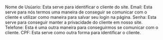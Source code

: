 Nome de Usúario: Esta serve para identificar o cliente do site.
Email: Esta serve para nós termos uma maneira de conseguir se comunicar com o cliente e utilizar como maneira para salvar seu login na página.
Senha: Esta serve para conseguir manter a privacidade do cliente em nosso site.
Telefone: Esta é uma outra maneira para conseguirmos se comunicar com o cliente.
CPF: Esta serve como outra forma para identificar o cliente.
